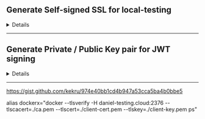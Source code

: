 ## Generate Self-signed SSL for local-testing

<details><br>

#### Create docker image with openssl installed:

    docker build -t gen_ssl:v1 -f "${pwd}\docker\df-ssl" .

#### Spin up Container with localfolder mounted:

    docker run -v "${pwd}\docker\gen-certs:/var/project/cert" -it gen_ssl:v1 bash

#### Enter following command:

    openssl req -config ssl.key.conf -days 365 \
            -new -x509 -newkey rsa:2048 -nodes \
            -keyout ssl.key.pem -out ssl.cert.pem

#### Import ***.cert.pem file into windows Cert-Manager:

    search windows for "Computerzertifikate verwalten"

    Go to "Vertrauenswürdige Stammzertifizierungsstellen"

    Import the ***.cert.pem file

</details>


___


## Generate Private / Public Key pair for JWT signing

<details><br>

#### Generate private key:
        
        openssl genrsa -out jwt.private.pem 512

#### Generate public key:

        openssl rsa -in jwt.private.pem -outform PEM -pubout -out jwt.public.pem

</details>


___

https://gist.github.com/kekru/974e40bb1cd4b947a53cca5ba4b0bbe5


alias dockerx="docker --tlsverify -H daniel-testing.cloud:2376 --tlscacert=./ca.pem --tlscert=./client-cert.pem --tlskey=./client-key.pem ps"